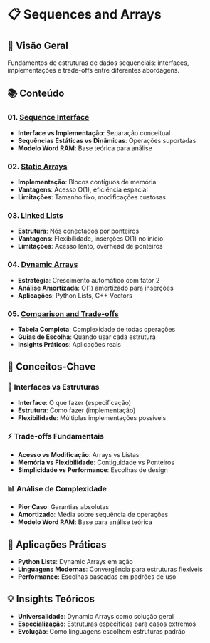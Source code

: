 # 📋 Sequences and Arrays

## 🎯 Visão Geral
Fundamentos de estruturas de dados sequenciais: interfaces, implementações e trade-offs entre diferentes abordagens.

## 📚 Conteúdo

### 01. [Sequence Interface](./01.%20Sequence%20Interface.md)
- **Interface vs Implementação**: Separação conceitual
- **Sequências Estáticas vs Dinâmicas**: Operações suportadas
- **Modelo Word RAM**: Base teórica para análise

### 02. [Static Arrays](./02.%20Static%20Arrays.md)
- **Implementação**: Blocos contíguos de memória
- **Vantagens**: Acesso O(1), eficiência espacial
- **Limitações**: Tamanho fixo, modificações custosas

### 03. [Linked Lists](./03.%20Linked%20Lists.md)
- **Estrutura**: Nós conectados por ponteiros
- **Vantagens**: Flexibilidade, inserções O(1) no início
- **Limitações**: Acesso lento, overhead de ponteiros

### 04. [Dynamic Arrays](./04.%20Dynamic%20Arrays.md)
- **Estratégia**: Crescimento automático com fator 2
- **Análise Amortizada**: O(1) amortizado para inserções
- **Aplicações**: Python Lists, C++ Vectors

### 05. [Comparison and Trade-offs](./05.%20Comparison%20and%20Trade-offs.md)
- **Tabela Completa**: Complexidade de todas operações
- **Guias de Escolha**: Quando usar cada estrutura
- **Insights Práticos**: Aplicações reais

## 🎯 Conceitos-Chave

### 🔧 Interfaces vs Estruturas
- **Interface**: O que fazer (especificação)
- **Estrutura**: Como fazer (implementação)
- **Flexibilidade**: Múltiplas implementações possíveis

### ⚡ Trade-offs Fundamentais
- **Acesso vs Modificação**: Arrays vs Listas
- **Memória vs Flexibilidade**: Contiguidade vs Ponteiros
- **Simplicidade vs Performance**: Escolhas de design

### 📊 Análise de Complexidade
- **Pior Caso**: Garantias absolutas
- **Amortizado**: Média sobre sequência de operações
- **Modelo Word RAM**: Base para análise teórica

## 🚀 Aplicações Práticas
- **Python Lists**: Dynamic Arrays em ação
- **Linguagens Modernas**: Convergência para estruturas flexíveis
- **Performance**: Escolhas baseadas em padrões de uso

## 💡 Insights Teóricos
- **Universalidade**: Dynamic Arrays como solução geral
- **Especialização**: Estruturas específicas para casos extremos
- **Evolução**: Como linguagens escolhem estruturas padrão 